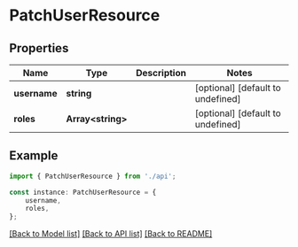 # PatchUserResource


## Properties

Name | Type | Description | Notes
------------ | ------------- | ------------- | -------------
**username** | **string** |  | [optional] [default to undefined]
**roles** | **Array&lt;string&gt;** |  | [optional] [default to undefined]

## Example

```typescript
import { PatchUserResource } from './api';

const instance: PatchUserResource = {
    username,
    roles,
};
```

[[Back to Model list]](../README.md#documentation-for-models) [[Back to API list]](../README.md#documentation-for-api-endpoints) [[Back to README]](../README.md)
